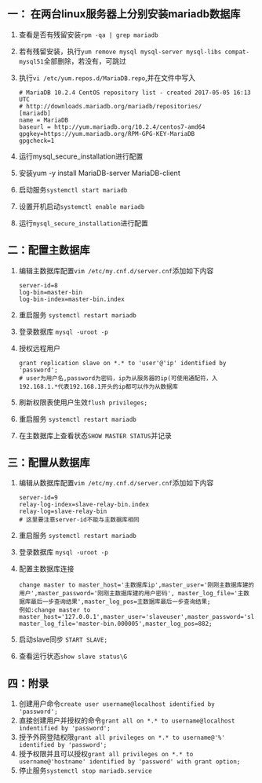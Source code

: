 ## 一： 在两台linux服务器上分别安装mariadb数据库

1. 查看是否有残留安装`rpm -qa | grep mariadb`

2. 若有残留安装，执行`yum remove mysql mysql-server mysql-libs compat-mysql51`全部删除，若没有，可跳过

3. 执行`vi /etc/yum.repos.d/MariaDB.repo`,并在文件中写入

   ```
   # MariaDB 10.2.4 CentOS repository list - created 2017-05-05 16:13 UTC
   # http://downloads.mariadb.org/mariadb/repositories/
   [mariadb]
   name = MariaDB
   baseurl = http://yum.mariadb.org/10.2.4/centos7-amd64
   gpgkey=https://yum.mariadb.org/RPM-GPG-KEY-MariaDB
   gpgcheck=1
   ```

4. 运行mysql_secure_installation进行配置

5. 安装yum -y install MariaDB-server MariaDB-client

6. 启动服务`systemctl start mariadb`

7. 设置开机启动`systemctl enable mariadb` 

8. 运行`mysql_secure_installation`进行配置

## 二：配置主数据库

1. 编辑主数据库配置`vim /etc/my.cnf.d/server.cnf`添加如下内容

   ```chinese
   server-id=8
   log-bin=master-bin
   log-bin-index=master-bin.index
   ```

2. 重启服务 `systemctl restart mariadb`

3. 登录数据库 `mysql -uroot -p`

4. 授权远程用户

   ```
   grant replication slave on *.* to 'user'@'ip' identified by 'password';
   # user为用户名,password为密码，ip为从服务器的ip(可使用通配符，入192.168.1.*代表192.168.1开头的ip都可以作为从数据库
   ```

5. 刷新权限表使用户生效`flush privileges;`

6. 重启服务 `systemctl restart mariadb`

7. 在主数据库上查看状态`SHOW MASTER STATUS`并记录

## 三：配置从数据库

1. 编辑从数据库配置`vim /etc/my.cnf.d/server.cnf`添加如下内容

   ```
   server-id=9
   relay-log-index=slave-relay-bin.index
   relay-log=slave-relay-bin
   # 这里要注意server-id不能与主数据库相同
   ```

2. 重启服务 `systemctl restart mariadb`

3. 登录数据库 `mysql -uroot -p`

4. 配置主数据库连接

   ```
   change master to master_host='主数据库ip',master_user='刚刚主数据库建的用户',master_password='刚刚主数据库建的用户密码', master_log_file='主数据库最后一步查询结果',master_log_pos=主数据库最后一步查询结果;
   例如:change master to master_host='127.0.0.1',master_user='slaveuser',master_password='slaveuser', master_log_file='master-bin.000005',master_log_pos=882;
   ```

5. 启动slave同步 `START SLAVE;`

6. 查看运行状态`show slave status\G`

## 四：附录

1. 创建用户命令`create user username@localhost identified by 'password';`
2. 直接创建用户并授权的命令`grant all on *.* to username@localhost indentified by 'password';`
3. 授予外网登陆权限`grant all privileges on *.* to username@'%' identified by 'password';`
4. 授予权限并且可以授权`grant all privileges on *.* to username@'hostname' identified by 'password' with grant option;`
5.  停止服务`systemctl stop mariadb.service`